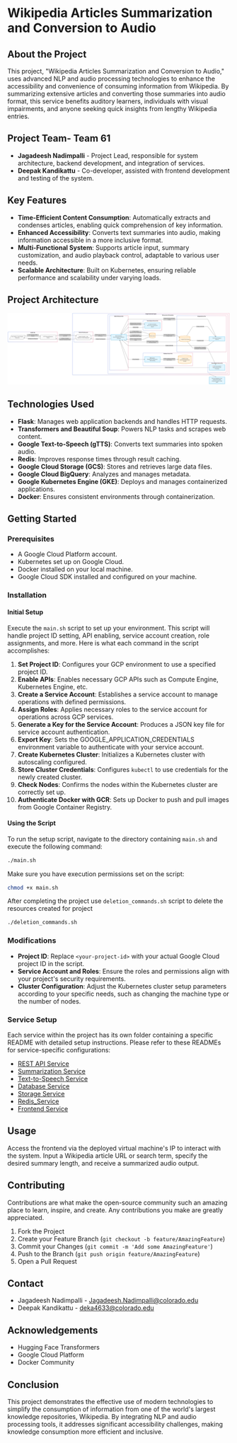 # Wikipedia Articles Summarization and Conversion to Audio

## About the Project
This project, "Wikipedia Articles Summarization and Conversion to Audio," uses advanced NLP and audio processing technologies to enhance the accessibility and convenience of consuming information from Wikipedia. By summarizing extensive articles and converting those summaries into audio format, this service benefits auditory learners, individuals with visual impairments, and anyone seeking quick insights from lengthy Wikipedia entries.

## Project Team- Team 61
- **Jagadeesh Nadimpalli** - Project Lead, responsible for system architecture, backend development, and integration of services.
- **Deepak Kandikattu** - Co-developer, assisted with frontend development and testing of the system.

## Key Features
- **Time-Efficient Content Consumption**: Automatically extracts and condenses articles, enabling quick comprehension of key information.
- **Enhanced Accessibility**: Converts text summaries into audio, making information accessible in a more inclusive format.
- **Multi-Functional System**: Supports article input, summary customization, and audio playback control, adaptable to various user needs.
- **Scalable Architecture**: Built on Kubernetes, ensuring reliable performance and scalability under varying loads.
## Project Architecture
![Architecture](LR-Kube-Arch.png)
## Technologies Used
- **Flask**: Manages web application backends and handles HTTP requests.
- **Transformers and Beautiful Soup**: Powers NLP tasks and scrapes web content.
- **Google Text-to-Speech (gTTS)**: Converts text summaries into spoken audio.
- **Redis**: Improves response times through result caching.
- **Google Cloud Storage (GCS)**: Stores and retrieves large data files.
- **Google Cloud BigQuery**: Analyzes and manages metadata.
- **Google Kubernetes Engine (GKE)**: Deploys and manages containerized applications.
- **Docker**: Ensures consistent environments through containerization.

## Getting Started

### Prerequisites
- A Google Cloud Platform account.
- Kubernetes set up on Google Cloud.
- Docker installed on your local machine.
- Google Cloud SDK installed and configured on your machine.

### Installation

#### Initial Setup
Execute the `main.sh` script to set up your environment. This script will handle project ID setting, API enabling, service account creation, role assignments, and more. Here is what each command in the script accomplishes:

1. **Set Project ID**: Configures your GCP environment to use a specified project ID.
2. **Enable APIs**: Enables necessary GCP APIs such as Compute Engine, Kubernetes Engine, etc.
3. **Create a Service Account**: Establishes a service account to manage operations with defined permissions.
4. **Assign Roles**: Applies necessary roles to the service account for operations across GCP services.
5. **Generate a Key for the Service Account**: Produces a JSON key file for service account authentication.
6. **Export Key**: Sets the GOOGLE_APPLICATION_CREDENTIALS environment variable to authenticate with your service account.
7. **Create Kubernetes Cluster**: Initializes a Kubernetes cluster with autoscaling configured.
8. **Store Cluster Credentials**: Configures `kubectl` to use credentials for the newly created cluster.
9. **Check Nodes**: Confirms the nodes within the Kubernetes cluster are correctly set up.
10. **Authenticate Docker with GCR**: Sets up Docker to push and pull images from Google Container Registry.

#### Using the Script
To run the setup script, navigate to the directory containing `main.sh` and execute the following command:
```bash
./main.sh
```
Make sure you have execution permissions set on the script:
```bash
chmod +x main.sh
```
After completing the project use `deletion_commands.sh` script to delete the resources created for project
```bash
./deletion_commands.sh
```

### Modifications
- **Project ID**: Replace `<your-project-id>` with your actual Google Cloud project ID in the script.
- **Service Account and Roles**: Ensure the roles and permissions align with your project's security requirements.
- **Cluster Configuration**: Adjust the Kubernetes cluster setup parameters according to your specific needs, such as changing the machine type or the number of nodes.

### Service Setup
Each service within the project has its own folder containing a specific README with detailed setup instructions. Please refer to these READMEs for service-specific configurations:
- [REST API Service](rest/README.md)
- [Summarization Service](Summarization/README.md)
- [Text-to-Speech Service](TTS_service/README.md)
- [Database Service](Database/README.md)
- [Storage Service](Storage/README.md)
- [Redis_Service](Redis/README.md)
- [Frontend Service](Frontend/README.md)

## Usage
Access the frontend via the deployed virtual machine's IP to interact with the system. Input a Wikipedia article URL or search term, specify the desired summary length, and receive a summarized audio output.

## Contributing
Contributions are what make the open-source community such an amazing place to learn, inspire, and create. Any contributions you make are greatly appreciated.
1. Fork the Project
2. Create your Feature Branch (`git checkout -b feature/AmazingFeature`)
3. Commit your Changes (`git commit -m 'Add some AmazingFeature'`)
4. Push to the Branch (`git push origin feature/AmazingFeature`)
5. Open a Pull Request

## Contact
- Jagadeesh Nadimpalli - [Jagadeesh.Nadimpalli@colorado.edu](mailto:Jagadeesh.Nadimpalli@colorado.edu)
- Deepak Kandikattu - [deka4633@colorado.edu](mailto:deka4633@colorado.edu)

## Acknowledgements
- Hugging Face Transformers
- Google Cloud Platform
- Docker Community

## Conclusion
This project demonstrates the effective use of modern technologies to simplify the consumption of information from one of the world's largest knowledge repositories, Wikipedia. By integrating NLP and audio processing tools, it addresses significant accessibility challenges, making knowledge consumption more efficient and inclusive.
